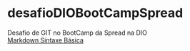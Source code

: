 # desafioDIOBootCampSpread
Desafio de GIT no BootCamp da Spread na DIO<br/>
[Markdown Sintaxe Básica](https://www.markdownguide.org/basic-syntax/)
